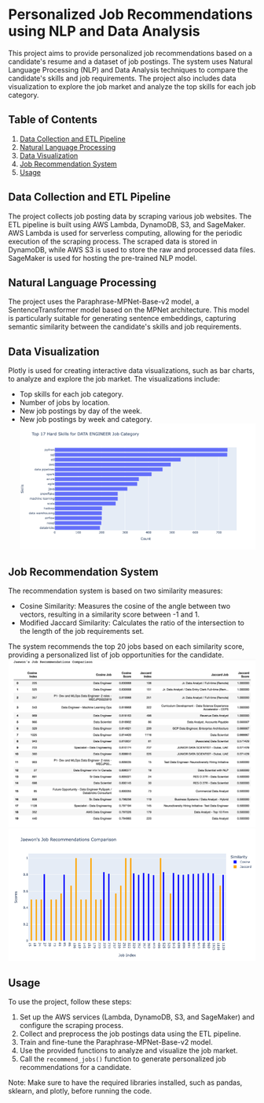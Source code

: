 # Personalized Job Recommendations using NLP and Data Analysis

This project aims to provide personalized job recommendations based on a candidate's resume and a dataset of job postings. The system uses Natural Language Processing (NLP) and Data Analysis techniques to compare the candidate's skills and job requirements. The project also includes data visualization to explore the job market and analyze the top skills for each job category.

## Table of Contents

1. [Data Collection and ETL Pipeline](#data-collection-and-etl-pipeline)
2. [Natural Language Processing](#natural-language-processing)
3. [Data Visualization](#data-visualization)
4. [Job Recommendation System](#job-recommendation-system)
5. [Usage](#usage)

## Data Collection and ETL Pipeline

The project collects job posting data by scraping various job websites. The ETL pipeline is built using AWS Lambda, DynamoDB, S3, and SageMaker. AWS Lambda is used for serverless computing, allowing for the periodic execution of the scraping process. The scraped data is stored in DynamoDB, while AWS S3 is used to store the raw and processed data files. SageMaker is used for hosting the pre-trained NLP model.

## Natural Language Processing

The project uses the Paraphrase-MPNet-Base-v2 model, a SentenceTransformer model based on the MPNet architecture. This model is particularly suitable for generating sentence embeddings, capturing semantic similarity between the candidate's skills and job requirements.

## Data Visualization

Plotly is used for creating interactive data visualizations, such as bar charts, to analyze and explore the job market. The visualizations include:

- Top skills for each job category.
- Number of jobs by location.
- New job postings by day of the week.
- New job postings by week and category.
![Example image](DEskill.png)


## Job Recommendation System

The recommendation system is based on two similarity measures:

- Cosine Similarity: Measures the cosine of the angle between two vectors, resulting in a similarity score between -1 and 1.
- Modified Jaccard Similarity: Calculates the ratio of the intersection to the length of the job requirements set.

The system recommends the top 20 jobs based on each similarity score, providing a personalized list of job opportunities for the candidate.
![Example image](job_recommendatio_sample.png)
![Example image](jobRecommendationChart.png)

## Usage

To use the project, follow these steps:

1. Set up the AWS services (Lambda, DynamoDB, S3, and SageMaker) and configure the scraping process.
2. Collect and preprocess the job postings data using the ETL pipeline.
3. Train and fine-tune the Paraphrase-MPNet-Base-v2 model.
4. Use the provided functions to analyze and visualize the job market.
5. Call the `recommend_jobs()` function to generate personalized job recommendations for a candidate.

Note: Make sure to have the required libraries installed, such as pandas, sklearn, and plotly, before running the code.
